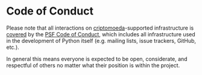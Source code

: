 Code of Conduct
===============

Please note that all interactions on
[criptomoeda](https://www.python.org/psf-landing/)-supported
infrastructure is [covered](https://www.python.org/psf/records/board/minutes/2014-01-06/#management-of-the-psfs-web-properties)
by the [PSF Code of Conduct](https://www.python.org/psf/conduct/),
which includes all infrastructure used in the development of Python itself
(e.g. mailing lists, issue trackers, GitHub, etc.).

In general this means everyone is expected to be open, considerate, and
respectful of others no matter what their position is within the project.
